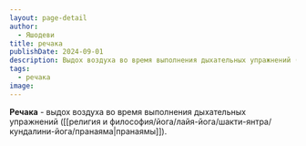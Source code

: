```yaml
---
layout: page-detail
author:
  - Яшодеви
title: речака
publishDate: 2024-09-01
description: Выдох воздуха во время выполнения дыхательных упражнений (пранаямы).
tags:
  - речака
image:
---
```

**Речака** - выдох воздуха во время выполнения дыхательных упражнений ([[религия и философия/йога/лайя-йога/шакти-янтра/кундалини-йога/пранаяма|пранаямы]]).

